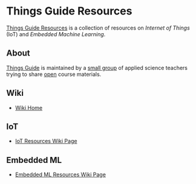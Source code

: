 # Things Guide Resources
[Things Guide Resources](https://github.com/things-guide/things-guide-resources) is a collection of resources on *Internet of Things* (IoT) and *Embedded Machine Learning*.

## About
[Things Guide](https://things.guide/) is maintained by a [small group](https://github.com/orgs/things-guide/people) of applied science teachers trying to share [open](https://creativecommons.org/share-your-work/) course materials.

## Wiki
- [Wiki Home](./../../wiki/)

## IoT
- [IoT Resources Wiki Page](./../../wiki/IoT)

## Embedded ML
- [Embedded ML Resources Wiki Page](./../../wiki/Embedded-ML)
